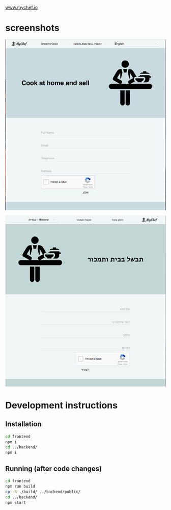 www.mychef.io

# screenshots

![screenshot](screenshot.png)

![screenshot hebrew interface](screenshot-hebrew.png)


# Development instructions
## Installation
```bash
cd frontend
npm i
cd ../backend/
npm i
```

## Running (after code changes)
```bash
cd frontend
npm run build
cp -R ./build/ ../backend/public/
cd ../backend/
npm start
```